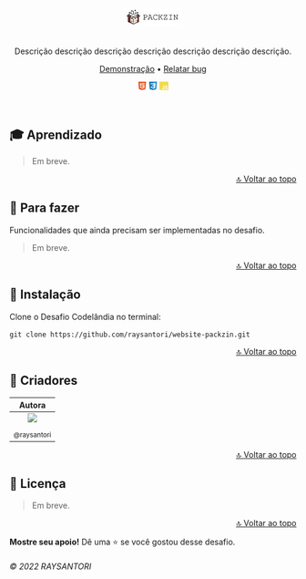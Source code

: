 <div align="center">
  <img src="https://github.com/raysantori/website-packzin/blob/main/arquivos/midia/logo.jpg?raw=true"><br><br>
  
  <p>
    Descrição descrição descrição descrição descrição descrição descrição. 
  </p>
  
  <a href="https://raysantori.github.io/website-packzin/index.html">Demonstração</a> • <a href="contato@raysantori.com">Relatar bug</a>
  
  <img width="3%" src="https://raw.githubusercontent.com/devicons/devicon/master/icons/html5/html5-original.svg"> <img width="3%" src="https://raw.githubusercontent.com/devicons/devicon/master/icons/css3/css3-original.svg"> <img width="3%" src="https://raw.githubusercontent.com/devicons/devicon/master/icons/javascript/javascript-plain.svg">
</div>

<br>

## 🎓 Aprendizado

> Em breve.

<div align="right"><a target="_blank" href="https://github.com/raysantori/desafio-codelandia#desafio-codel%C3%A2ndia">🔝 Voltar ao topo</a></div>

## 📝 Para fazer

Funcionalidades que ainda precisam ser implementadas no desafio.

> Em breve.

<div align="right"><a target="_blank" href="https://github.com/raysantori/desafio-codelandia#desafio-codel%C3%A2ndia">🔝 Voltar ao topo</a></div>

## 💾 Instalação

Clone o Desafio Codelândia no terminal:

  ```
  git clone https://github.com/raysantori/website-packzin.git
  ```

<div align="right"><a target="_blank" href="https://github.com/raysantori/desafio-codelandia#desafio-codel%C3%A2ndia">🔝 Voltar ao topo</a></div>

## 🤝 Criadores

| Autora | 
| :----: | 
| <a target="_blank" href="https://github.com/raysantori"><img width="125" src="https://camo.githubusercontent.com/d2b0f736a9c109c53e868f498015c4e07c30ea702a6fbfec86a1ad2cf9deafc1/68747470733a2f2f692e6962622e636f2f4462527a51776d2f7261792d6f63746f6361742d72656d6f766562672d707265766965772e706e67"><br></a> | 
| <a target="_blank" href="https://github.com/raysantori"><sub>@raysantori</sub></a> | 

<div align="right"><a target="_blank" href="https://github.com/raysantori/desafio-codelandia#desafio-codel%C3%A2ndia">🔝 Voltar ao topo</a></div>

## 📃 Licença

> Em breve.

<div align="right"><a target="_blank" href="https://github.com/raysantori/desafio-codelandia#desafio-codel%C3%A2ndia">🔝 Voltar ao topo</a></div>

<strong>Mostre seu apoio!</strong> Dê uma ⭐ se você gostou desse desafio.

###### © 2022 RAYSANTORI
